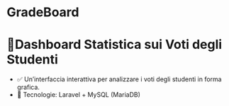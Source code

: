 # GradeBoard
# 🔹Dashboard Statistica sui Voti degli Studenti  
- ✅ Un’interfaccia interattiva per analizzare i voti degli studenti in forma grafica.  
- 🔧 Tecnologie: Laravel + MySQL (MariaDB)
